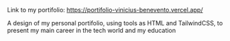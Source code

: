 Link to my portifolio: https://portifolio-vinicius-benevento.vercel.app/


 A design of my personal portifolio, using tools as HTML and TailwindCSS, to present my main career in the tech world and my education 

